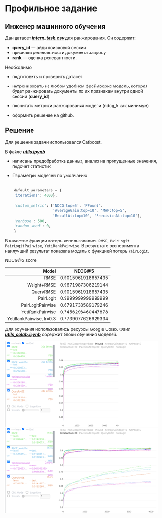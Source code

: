 # Профильное задание
## Инженер машинного обучения

Дан датасет [**_intern_task.csv_**](https://drive.google.com/file/d/1viFKqtYTtTiP9_EdBXVpCmWbNmxDiXWG/view?usp=sharing) для ранжирования. Он содержит: 
* **query_id** — айди поисковой сессии
* признаки релевантности документа запросу
* **rank** — оценка релевантности.

Необходимо:
* подготовить и проверить датасет

* натренировать на любом удобном фреймворке модель, которая будет ранжировать документы по их признакам внутри одной сессии (**query_id**) 

* посчитать метрики ранжирования модели (ndcg_5 как минимум)
    
* оформить решение на github.

## Решение
Для решения задачи использовался Catboost.

 В файле [**_utils.ipynb_**](https://github.com/MyDum-bsu/internship_vk_ml_2024/blob/main/utils.ipynb)
 
 * написаны предобработка данных, анализ на пропущенные значения, подсчет статистик
 
 * Параметры моделей по умолчанию 

```py

    default_parameters = {
    'iterations': 4000},

    'custom_metric': ['NDCG:top=5', 'PFound',
                      'AverageGain:top=10', 'MAP:top=5',
                      'RecallAt:top=10', 'PrecisionAt:top=10'],
    'verbose': 500,
    'random_seed': 0,
    }
```
В качестве функции потерь использовались `RMSE`, `PairLogit`, `PairLogitPairwise`, `YetiRankPairwise`. В результате эксперимента наилучший результат показала модель с функцией потерь `PairLogit`.

<summary>NDCG@5 score</summary>

| Model | NDCG@5 |
|------:|----------|
|     RMSE| 0.9015961918657435                      |
|     Weight+RMSE| 0.9671987306219144               |
|     QueryRMSE| 0.9015961918657435                 |
|     PairLogit| 0.9999999999999999                 |
|     PairLogitPairwise| 0.6791738589179246         |
|     YetiRankPairwise| 0.7456298460447878          |
|     YetiRankPairwise, lr=0.3| 0.7739077626929334  |



Для обучения использовались ресурсы Google Colab. Файл [**_utils_colab.ipynb_**](https://github.com/MyDum-bsu/internship_vk_ml_2024/blob/main/utils_colab.ipynb) содержит блоки обучения моделей.

![Alt текст](img/4k_pfound.png)
![Alt текст](img/4k_recall.png)


